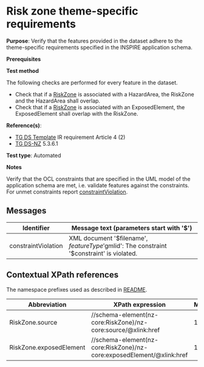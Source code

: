 # Risk zone theme-specific requirements

**Purpose**: Verify that the features provided in the dataset adhere to the theme-specific requirements specified in the INSPIRE application schema.

**Prerequisites**

**Test method**

The following checks are performed for every feature in the dataset.

* Check that if a [RiskZone](#RZsource) is associated with a HazardArea, the RiskZone and the HazardArea shall overlap.
* Check that if a [RiskZone](#RZexposedElement) is associated with an ExposedElement, the ExposedElement shall overlap with the RiskZone.


**Reference(s)**: 

* [TG DS Template](./README.md#ref_TG_DS_tmpl) IR requirement Article 4 (2)
* [TG DS-NZ](./README.md#ref_TG_DS_NZ) 5.3.6.1

**Test type**: Automated

**Notes** 

Verify that the OCL constraints that are specified in the UML model of the application schema are met, i.e. validate features against the constraints. For unmet constraints report [constraintViolation](#constraintViolation).

## Messages

Identifier  |  Message text (parameters start with '$')
---------------------------------------------------------- | -------------------------------------------------------------------------
constraintViolation <a name="constraintViolation"/>  |  XML document '$filename', $featureType '$gmlid': The constraint '$constraint' is violated.

## Contextual XPath references

The namespace prefixes used as described in [README](./README.md#namespaces).

Abbreviation                                               |  XPath expression                     |Multiplicity       |Voidable
---------------------------------------------------------- | ------------------------------------- | ------------------|----------
RiskZone.source <a name ="RZsource"></a>	| //schema-element(nz-core:RiskZone)/nz-core:source/@xlink:href | 1 | Yes
RiskZone.exposedElement <a name ="RZexposedElement"></a>	| //schema-element(nz-core:RiskZone)/nz-core:exposedElement/@xlink:href | 1..\* | Yes